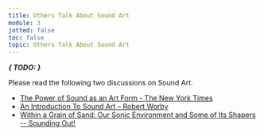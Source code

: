```yaml
---
title: Others Talk About Sound Art
module: 3
jotted: false
toc: false
topic: Others Talk About Sound Art
---
```



**_{ TODO: }_**

Please read the following two discussions on Sound Art.


- [The Power of Sound as an Art Form - The New York Times](https://www.nytimes.com/2013/10/04/arts/international/The-Power-of-Sound-as-an-Art-Form.html)
- [An Introduction To Sound Art – Robert Worby](http://www.robertworby.com/writing/an-introduction-to-sound-art/)
- [Within a Grain of Sand: Our Sonic Environment and Some of Its Shapers -- Sounding Out!](https://soundstudiesblog.com/2011/05/23/within-a-grain-of-sand/)
